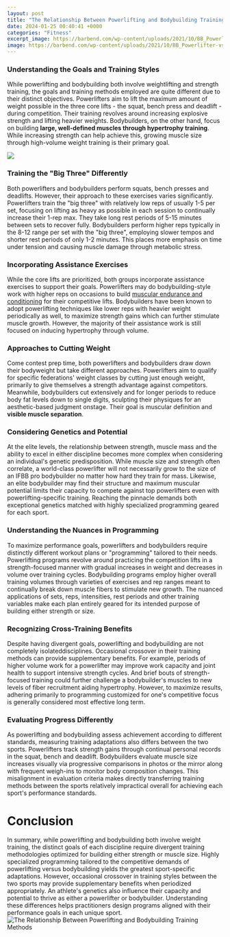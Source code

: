 ```yaml
---
layout: post
title: "The Relationship Between Powerlifting and Bodybuilding Training Methods"
date: 2024-01-25 00:40:41 +0000
categories: "Fitness"
excerpt_image: https://barbend.com/wp-content/uploads/2021/10/BB_Powerlifter-vs-Bodybuilder_Feature.jpg
image: https://barbend.com/wp-content/uploads/2021/10/BB_Powerlifter-vs-Bodybuilder_Feature.jpg
---
```


### Understanding the Goals and Training Styles
While powerlifting and bodybuilding both involve weightlifting and strength training, the goals and training methods employed are quite different due to their distinct objectives. Powerlifters aim to lift the maximum amount of weight possible in the three core lifts - the squat, bench press and deadlift - during competition. Their training revolves around increasing explosive strength and lifting heavier weights. Bodybuilders, on the other hand, focus on building **large, well-defined muscles through hypertrophy training**. While increasing strength can help achieve this, growing muscle size through high-volume weight training is their primary goal. 

![](https://barbellpursuits.com/wp-content/uploads/2021/08/Powerlifting-vs-Bodybuilding-August-2021-1024x576.png)
### Training the "Big Three" Differently
Both powerlifters and bodybuilders perform squats, bench presses and deadlifts. However, their approach to these exercises varies significantly. Powerlifters train the "big three" with relatively low reps of usually 1-5 per set, focusing on lifting as heavy as possible in each session to continually increase their 1-rep max. They take long rest periods of 5-15 minutes between sets to recover fully. Bodybuilders perform higher reps typically in the 8-12 range per set with the "big three", employing slower tempos and shorter rest periods of only 1-2 minutes. This places more emphasis on time under tension and causing muscle damage through metabolic stress.
### Incorporating Assistance Exercises 
While the core lifts are prioritized, both groups incorporate assistance exercises to support their goals. Powerlifters may do bodybuilding-style work with higher reps on occasions to build [muscular endurance and conditioning](https://store.fi.io.vn/woman-cant-resist-her-shiba-inu-dog-lover-1) for their competitive lifts. Bodybuilders have been known to adopt powerlifting techniques like lower reps with heavier weight periodically as well, to maximize strength gains which can further stimulate muscle growth. However, the majority of their assistance work is still focused on inducing hypertrophy through volume.
### Approaches to Cutting Weight
Come contest prep time, both powerlifters and bodybuilders draw down their bodyweight but take different approaches. Powerlifters aim to qualify for specific federations' weight classes by cutting just enough weight, primarily to give themselves a strength advantage against competitors. Meanwhile, bodybuilders cut extensively and for longer periods to reduce body fat levels down to single digits, sculpting their physiques for an aesthetic-based judgment onstage. Their goal is muscular definition and **visible muscle separation**.
### Considering Genetics and Potential 
At the elite levels, the relationship between strength, muscle mass and the ability to excel in either discipline becomes more complex when considering an individual's genetic predisposition. While muscle size and strength often correlate, a world-class powerlifter will not necessarily grow to the size of an IFBB pro bodybuilder no matter how hard they train for mass. Likewise, an elite bodybuilder may find their structure and maximum muscular potential limits their capacity to compete against top powerlifters even with powerlifting-specific training. Reaching the pinnacle demands both exceptional genetics matched with highly specialized programming geared for each sport.
### Understanding the Nuances in Programming
To maximize performance goals, powerlifters and bodybuilders require distinctly different workout plans or "programming" tailored to their needs. Powerlifting programs revolve around practicing the competition lifts in a strength-focused manner with gradual increases in weight and decreases in volume over training cycles. Bodybuilding programs employ higher overall training volumes through varieties of exercises and rep ranges meant to continually break down muscle fibers to stimulate new growth. The nuanced applications of sets, reps, intensities, rest periods and other training variables make each plan entirely geared for its intended purpose of building either strength or size.
### Recognizing Cross-Training Benefits 
Despite having divergent goals, powerlifting and bodybuilding are not completely isolateddisciplines. Occasional crossover in their training methods can provide supplementary benefits. For example, periods of higher volume work for a powerlifter may improve work capacity and joint health to support intensive strength cycles. And brief bouts of strength-focused training could further challenge a bodybuilder's muscles to new levels of fiber recruitment aiding hypertrophy. However, to maximize results, adhering primarily to programming customized for one's competitive focus is generally considered most effective long term.
### Evaluating Progress Differently  
As powerlifting and bodybuilding assess achievement according to different standards, measuring training adaptations also differs between the two sports. Powerlifters track strength gains through continual personal records in the squat, bench and deadlift. Bodybuilders evaluate muscle size increases visually via progressive comparisons in photos or the mirror along with frequent weigh-ins to monitor body composition changes. This misalignment in evaluation criteria makes directly transferring training methods between the sports relatively impractical overall for achieving each sport's performance standards.
# Conclusion
In summary, while powerlifting and bodybuilding both involve weight training, the distinct goals of each discipline require divergent training methodologies optimized for building either strength or muscle size. Highly specialized programming tailored to the competitive demands of powerlifting versus bodybuilding yields the greatest sport-specific adaptations. However, occasional crossover in training styles between the two sports may provide supplementary benefits when periodized appropriately. An athlete's genetics also influence their capacity and potential to thrive as either a powerlifter or bodybuilder. Understanding these differences helps practitioners design programs aligned with their performance goals in each unique sport.
![The Relationship Between Powerlifting and Bodybuilding Training Methods](https://barbend.com/wp-content/uploads/2021/10/BB_Powerlifter-vs-Bodybuilder_Feature.jpg)